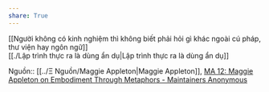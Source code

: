```yaml
---  
share: True  
---  
```

[[Người không có kinh nghiệm thì không biết phải hỏi gì khác ngoài cú pháp, thư viện hay ngôn ngữ]]   
[[./Lập trình thực ra là dùng ẩn dụ|Lập trình thực ra là dùng ẩn dụ]]  
  
Nguồn:: [[../Ξ Nguồn/Maggie Appleton|Maggie Appleton]], [MA 12: Maggie Appleton on Embodiment Through Metaphors - Maintainers Anonymous](https://maintainersanonymous.com/metaphor/#t=46:08)  
